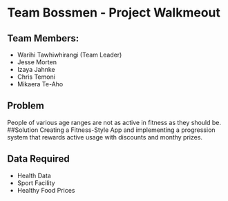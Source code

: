 # Team Bossmen - Project Walkmeout
## Team Members:
* Warihi Tawhiwhirangi (Team Leader)
* Jesse Morten 
* Izaya Jahnke
* Chris Temoni
* Mikaera Te-Aho
## Problem 
People of various age ranges are not as active in fitness as they should be.
##Solution
Creating a Fitness-Style App and implementing a progression system that rewards active usage with discounts and monthy prizes.
## Data Required 
* Health Data
* Sport Facility 
* Healthy Food Prices
